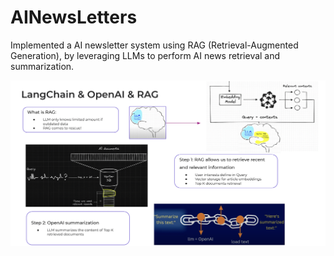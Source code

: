 # AINewsLetters

Implemented a AI newsletter system using RAG (Retrieval-Augmented Generation), by leveraging LLMs to perform AI news retrieval and summarization.

![RAG illustrated](./RAG_illustrated.png)